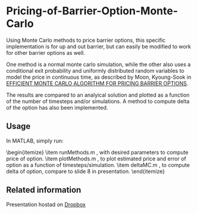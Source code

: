 # Pricing-of-Barrier-Option-Monte-Carlo

Using Monte Carlo methods to price barrier options, this specific implementation is for up and out barrier, but can easily be modified to work for other barrier options as well. 

One method is a normal monte carlo simulation, while the other also uses a conditional exit probability and uniformly distributed random variables to model the price in continuous time, as described by Moon, Kyoung-Sook in [EFFICIENT MONTE CARLO ALGORITHM FOR PRICING BARRIER OPTIONS](https://pdfs.semanticscholar.org/3b2e/538f515f2e9974143b7137e41473b59af0bb.pdf?_ga=2.118237708.48659677.1585140104-859390239.1585140104). 

The results are compared to an analyical solution and plotted as a function of the number of timesteps and/or simulations. A method to compute delta of the option has also been implemented.

## Usage

In MATLAB, simply run:

\begin{itemize}
\item runMethods.m , with desired parameters to compute price of option.
\item plotMethods.m , to plot estimated price and error of option as a function of timesteps/simulation.
\item deltaMC.m , to compute delta of option, compare to slide 8 in presentation.
\end{itemize}

## Related information

Presentation hostad on [Dropbox](https://www.dropbox.com/s/gggh809j7vy6sdr/Presentation_Barrier_Option_MC.pdf?dl=0)

